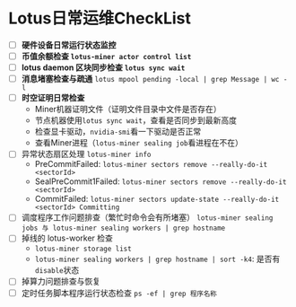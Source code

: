 # Lotus日常运维CheckList

- [ ] **硬件设备日常运行状态监控**
- [ ] **币值余额检查 `lotus-miner actor control list`**
- [ ] **lotus daemon 区块同步检查 `lotus sync wait`**
- [ ] **消息堵塞检查与疏通**
  `lotus mpool pending -local | grep Message | wc -l`
- [ ] **时空证明日常检查**
  - Miner机器证明文件（证明文件目录中文件是否存在）
  - 节点机器使用`lotus sync wait`，查看是否同步到最新高度
  - 检查显卡驱动，`nvidia-smi`看一下驱动是否正常
  - 查看Miner进程（`lotus-miner sealing job`看进程在不在）
- [ ] 异常状态扇区处理 `lotus-miner info`
  - PreCommitFailed: `lotus-miner sectors remove --really-do-it <sectorId>`
  - SealPreCommit1Failed: `lotus-miner sectors remove --really-do-it <sectorId>`
  - CommitFailed: `lotus-miner sectors update-state --really-do-it <sectorId> Committing`
- [ ] 调度程序工作问题排查（繁忙时命令会有所堵塞）
  `lotus-miner sealing jobs 与 lotus-miner sealing workers | grep hostname`
- [ ] 掉线的 lotus-worker 检查
  - `lotus-miner storage list`
  - `lotus-miner sealing workers | grep hostname | sort -k4`: 是否有`disable`状态
- [ ] 掉算力问题排查与恢复
- [ ] 定时任务脚本程序运行状态检查
  `ps -ef | grep 程序名称`

